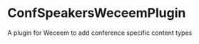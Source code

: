 ConfSpeakersWeceemPlugin
========================

A plugin for Weceem to add conference specific content types
